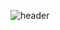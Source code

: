 ![header](https://capsule-render.vercel.app/api?type=waving&color=auto&height=300&section=header&text=Bambinya&fontSize=75)
